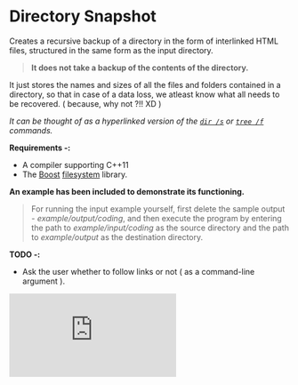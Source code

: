# Directory Snapshot
Creates a recursive backup of a directory in the form of interlinked HTML files, structured in the same form as the input directory.  
 >**It does not take a backup of the contents of the directory.**
 
It just stores the names and sizes of all the files and folders contained in a directory, so that in case of a data loss, we atleast know what all needs to be recovered. ( because, why not ?!! XD )  

*It can be thought of as a hyperlinked version of the [`dir /s`][1] or [`tree /f`][2] commands.*

**Requirements -:**
 - A compiler supporting C++11
 - The [Boost][3] [filesystem][4] library.

**An example has been included to demonstrate its functioning.**  
 > For running the input example yourself, first delete the sample output -  *example/output/coding*, and then execute the program by entering the path to *example/input/coding* as the source directory and the path to *example/output* as the destination directory.

**TODO -:**
 - Ask the user whether to follow links or not ( as a command-line argument ).

[1]:https://technet.microsoft.com/en-in/library/cc755121.aspx
[2]:https://www.microsoft.com/resources/documentation/windows/xp/all/proddocs/en-us/tree.mspx?mfr=true
[3]:http://www.boost.org
[4]:http://www.boost.org/doc/libs/1_57_0/libs/filesystem/doc/index.htm

[![Analytics](https://github.com/Anmol-Singh-Jaggi/Directory-Snapshot/README.md)](https://github.com/igrigorik/ga-beacon)
